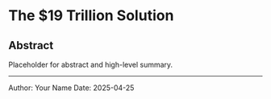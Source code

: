 # The $19 Trillion Solution

## Abstract

Placeholder for abstract and high-level summary.

---

Author: Your Name
Date: 2025-04-25
